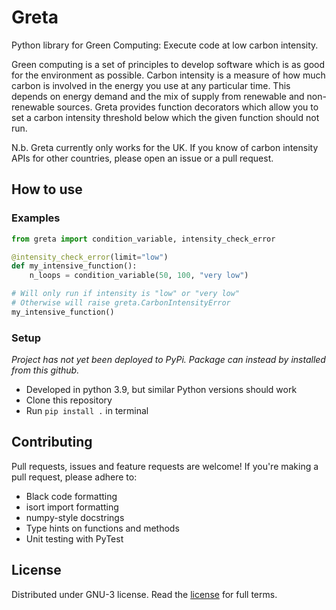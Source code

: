 # Greta

Python library for Green Computing:
Execute code at low carbon intensity.

Green computing is a set of principles to develop software
which is as good for the environment
as possible.
Carbon intensity is a measure of how much carbon
is involved in the energy you use
at any particular time.
This depends on
energy demand
and the mix of supply
from renewable
and non-renewable sources.
Greta provides function decorators
which allow you to set a carbon intensity threshold
below which the given function
should not run.

N.b. Greta currently only works for the UK.
If you know of carbon intensity APIs
for other countries,
please open an issue
or a pull request.

## How to use

### Examples

```Python
from greta import condition_variable, intensity_check_error

@intensity_check_error(limit="low")
def my_intensive_function():
    n_loops = condition_variable(50, 100, "very low")

# Will only run if intensity is "low" or "very low"
# Otherwise will raise greta.CarbonIntensityError
my_intensive_function()
```

### Setup

_Project has not yet been deployed to PyPi.
Package can instead by installed from this github._

- Developed in python 3.9,
but similar Python versions should work
- Clone this repository
- Run `pip install .`
in terminal

## Contributing

Pull requests,
issues
and feature requests are welcome!
If you're making a pull request,
please adhere to:

- Black code formatting
- isort import formatting
- numpy-style docstrings
- Type hints on functions and methods
- Unit testing with PyTest

## License

Distributed under GNU-3 license.
Read the [license](./LICENSE)
for full terms.
